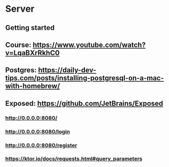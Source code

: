 # Server

## Getting started

## Course: https://www.youtube.com/watch?v=LqaBXrRkhC0
## Postgres: https://daily-dev-tips.com/posts/installing-postgresql-on-a-mac-with-homebrew/
## Exposed: https://github.com/JetBrains/Exposed
### http://0.0.0.0:8080/
### http://0.0.0.0:8080/login
### http://0.0.0.0:8080/register
### https://ktor.io/docs/requests.html#query_parameters
